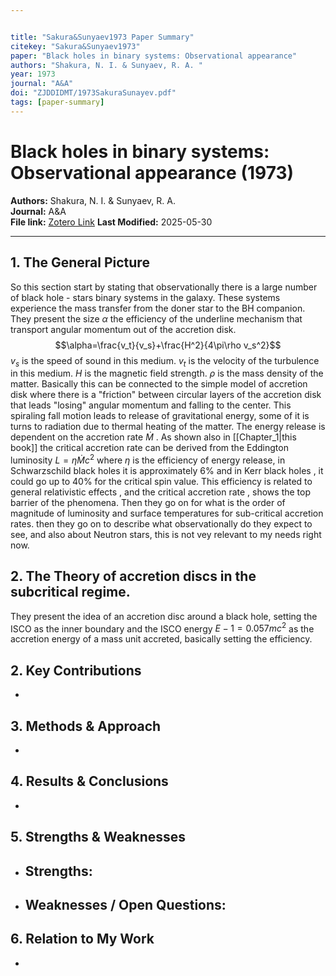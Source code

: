 ```yaml
---


title: "Sakura&Sunyaev1973 Paper Summary"
citekey: "Sakura&Sunyaev1973"
paper: "Black holes in binary systems: Observational appearance"
authors: "Shakura, N. I. & Sunyaev, R. A. "
year: 1973
journal: "A&A"
doi: "ZJDDIDMT/1973SakuraSunayev.pdf"
tags: [paper-summary]
---
```


# Black holes in binary systems: Observational appearance (1973)  
**Authors:** Shakura, N. I. & Sunyaev, R. A.   
**Journal:** A&A  
**File link:** [Zotero Link](zotero://open-pdf/library/items/ZJDDIDMT/1973SakuraSunayev.pdf) 
**Last Modified:**  2025-05-30

---

## 1. The General Picture
So this section start by stating that observationally there is a large number of black hole - stars binary systems in the galaxy.
These systems experience the mass transfer from the doner star to the BH companion.
They present the size $\alpha$ the efficiency of the underline mechanism that transport angular momentum out of the accretion disk.
$$\alpha=\frac{v_t}{v_s}+\frac{H^2}{4\pi\rho v_s^2}$$
$v_s$ is the speed of sound in this medium.
$v_t$ is the velocity of the turbulence in this medium.
$H$ is the magnetic field strength.
$\rho$ is the mass density of the matter.
Basically this can be connected to the simple model of accretion disk where there is a "friction" between circular layers of the accretion disk that leads "losing" angular momentum and falling to the center.
This spiraling fall motion leads to  release of gravitational energy, some of it is turns to radiation due to thermal heating of the matter. The energy  release is dependent on the accretion rate $\dot{M}$ . As shown also in [[Chapter_1|this book]] the critical accretion rate can be derived from the Eddington luminosity $L=\eta \dot{M} c^2$ where $\eta$ is the efficiency of energy release, in Schwarzschild  black holes it is approximately 6% and in Kerr black holes , it could go up to 40% for the critical spin value.
This efficiency is related to general relativistic effects , and the critical accretion rate , shows the top barrier of the phenomena.
Then they go on for what is the order of magnitude of luminosity and surface temperatures for sub-critical accretion rates.
then they go on to describe what observationally do they expect to see, and also about Neutron stars, this is not vey relevant to my needs right now.

## 2. The Theory of accretion discs in the subcritical regime.
They present the idea of an accretion disc around a black hole, setting the ISCO as the inner boundary and the ISCO energy $E-1=0.057mc^2$ as the accretion energy of a mass unit accreted, basically setting the efficiency.



## 2. Key Contributions
- 

## 3. Methods & Approach
- 

## 4. Results & Conclusions
- 

## 5. Strengths & Weaknesses
- **Strengths:**  
  -  
- **Weaknesses / Open Questions:**  
  -  

## 6. Relation to My Work
- 
